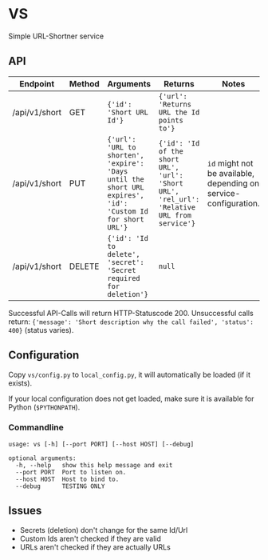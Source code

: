 VS
==

Simple URL-Shortner service


## API ##

| Endpoint      | Method | Arguments                                                                                                  | Returns                                                                                     | Notes                                                                |
|---------------|--------|------------------------------------------------------------------------------------------------------------|---------------------------------------------------------------------------------------------|----------------------------------------------------------------------|
| /api/v1/short | GET    | `{'id': 'Short URL Id'}`                                                                                   | `{'url': 'Returns URL the Id points to'}`                                                   |                                                                      |
| /api/v1/short | PUT    | `{'url': 'URL to shorten', 'expire': 'Days until the short URL expires', 'id': 'Custom Id for short URL'}` | `{'id': 'Id of the short URL', 'url': 'Short URL', 'rel_url': 'Relative URL from service'}` | `id` might not be available, depending on service-configuration.     |
| /api/v1/short | DELETE | `{'id': 'Id to delete', 'secret': 'Secret required for deletion'}`                                         | `null`                                                                                      |                                                                      |


Successful API-Calls will return HTTP-Statuscode 200.
Unsuccessful calls return: `{'message': 'Short description why the call failed', 'status': 400}`
(status varies).


## Configuration ##

Copy `vs/config.py` to `local_config.py`, it will automatically be loaded (if it exists).

If your local configuration does not get loaded, make sure it is available for Python (`$PYTHONPATH`).


### Commandline ###

```
usage: vs [-h] [--port PORT] [--host HOST] [--debug]

optional arguments:
  -h, --help   show this help message and exit
  --port PORT  Port to listen on.
  --host HOST  Host to bind to.
  --debug      TESTING ONLY
```


## Issues ##

* Secrets (deletion) don't change for the same Id/Url
* Custom Ids aren't checked if they are valid
* URLs aren't checked if they are actually URLs
